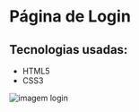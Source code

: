 # Página de Login 

## Tecnologias usadas:
* HTML5
* CSS3

![imagem login](https://github.com/rafaapcode/projeto-pagina-de-login/blob/main/Projeto%20p%C3%A1gina%20de%20login.png)
 
